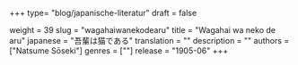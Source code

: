+++
type= "blog/japanische-literatur"
draft = false

weight = 39
slug = "wagahaiwanekodearu"
title = "Wagahai wa neko de aru"
japanese = "吾輩は猫である"
translation = ""
description = ""
authors = ["Natsume Sōseki"]
genres = [""]
release = "1905-06"
+++

